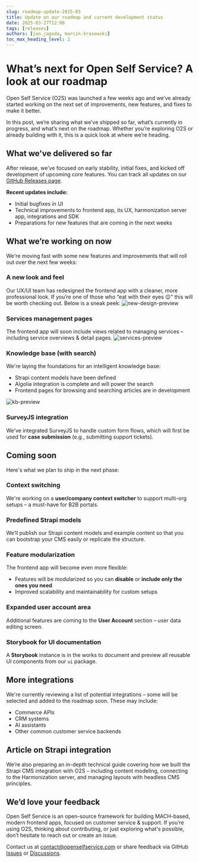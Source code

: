 ```yaml
---
slug: roadmap-update-2025-03
title: Update on our roadmap and current development status
date: 2025-03-27T12:00
tags: [releases]
authors: [jan.jagoda, marcin.krasowski]
toc_max_heading_level: 2
---
```


# What’s next for Open Self Service? A look at our roadmap

Open Self Service (O2S) was launched a few weeks ago and we’ve already started working on the next set of improvements, new features, and fixes to make it better.

In this post, we’re sharing what we’ve shipped so far, what’s currently in progress, and what’s next on the roadmap. Whether you’re exploring O2S or already building with it, this is a quick look at where we’re heading.

<!--truncate-->

## What we've delivered so far

After release, we’ve focused on early stability, initial fixes, and kicked off development of upcoming core features. You can track all updates on our [GitHub Releases page](https://github.com/o2sdev/openselfservice/releases).

**Recent updates include:**
- Initial bugfixes in UI
- Technical improvements to frontend app, its UX, harmonization server app, integrations and SDK
- Preparations for new features that are coming in the next weeks

## What we’re working on now

We're moving fast with some new features and improvements that will roll out over the next few weeks:

### A new look and feel

Our UX/UI team has redesigned the frontend app with a cleaner, more professional look. If you’re one of those who “eat with their eyes 😉” this will be worth checking out. Below is a sneak peek:
![new-design-preview](/img/blog/o2s-features-8-min.jpg)

### Services management pages

The frontend app will soon include views related to managing services – including service overviews & detail pages.
![services-preview](/img/blog/o2s-features-6-min.jpg)

### Knowledge base (with search)

We're laying the foundations for an intelligent knowledge base:

- Strapi content models have been defined
- Algolia integration is complete and will power the search
- Frontend pages for browsing and searching articles are in development

![kb-preview](/img/blog/o2s-features-7-min.jpg)

### SurveyJS integration

We’ve integrated SurveyJS to handle custom form flows, which will first be used for **case submission** (e.g., submitting support tickets).

## Coming soon

Here's what we plan to ship in the next phase:

### Context switching

We're working on a **user/company context switcher** to support multi-org setups – a must-have for B2B portals.

### Predefined Strapi models

We’ll publish our Strapi content models and example content so that you can bootstrap your CMS easily or replicate the structure.

### Feature modularization

The frontend app will become even more flexible:

- Features will be modularized so you can **disable** or **include only the ones you need**
- Improved scalability and maintainability for custom setups

### Expanded user account area

Additional features are coming to the **User Account** section – user data editing screen.

### Storybook for UI documentation

A **Storybook** instance is in the works to document and preview all reusable UI components from our `ui` package.

## More integrations

We're currently reviewing a list of potential integrations – some will be selected and added to the roadmap soon. These may include:

- Commerce APIs
- CRM systems
- AI assistants
- Other common customer service backends

## Article on Strapi integration

We’re also preparing an in-depth technical guide covering how we built the Strapi CMS integration with O2S – including content modeling, connecting to the Harmonization server, and managing layouts with headless CMS principles.

## We’d love your feedback

Open Self Service is an open-source framework for building MACH-based, modern frontend apps, focused on customer service & support. If you’re using O2S, thinking about contributing, or just exploring what's possible, don’t hesitate to reach out or create an issue.

Contact us at [contact@openselfservice.com](mailto:contact@openselfservice.com)
or share feedback via GitHub [Issues](https://github.com/o2sdev/openselfservice/issues) or [Discussions](https://github.com/o2sdev/openselfservice/discussions).
